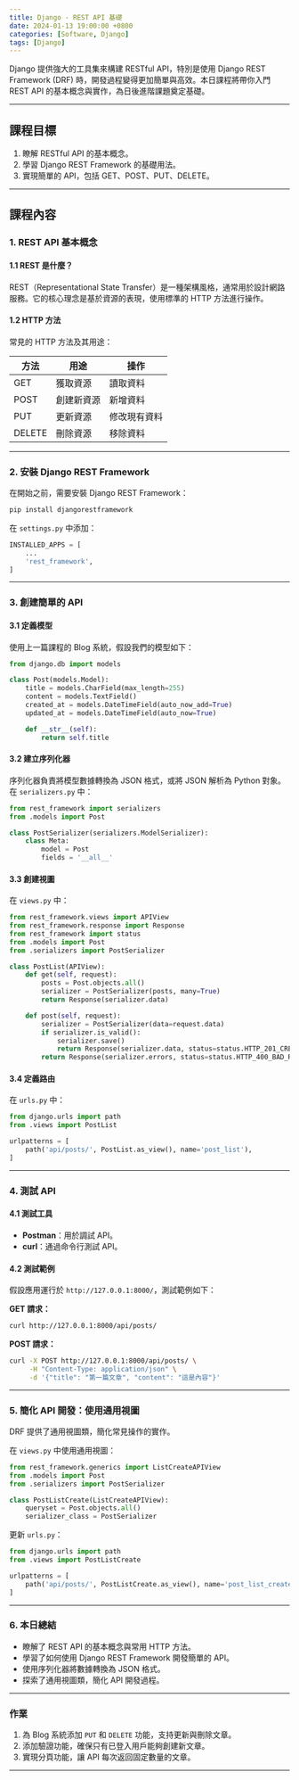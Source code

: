 ```yaml
---
title: Django - REST API 基礎
date: 2024-01-13 19:00:00 +0800
categories: [Software, Django]
tags: [Django]
---
```


Django 提供強大的工具集來構建 RESTful API，特別是使用 Django REST Framework (DRF) 時，開發過程變得更加簡單與高效。本日課程將帶你入門 REST API 的基本概念與實作，為日後進階課題奠定基礎。

---

## **課程目標**

1. 瞭解 RESTful API 的基本概念。
2. 學習 Django REST Framework 的基礎用法。
3. 實現簡單的 API，包括 GET、POST、PUT、DELETE。

---

## **課程內容**

### **1. REST API 基本概念**

#### **1.1 REST 是什麼？**

REST（Representational State Transfer）是一種架構風格，通常用於設計網路服務。它的核心理念是基於資源的表現，使用標準的 HTTP 方法進行操作。

#### **1.2 HTTP 方法**

常見的 HTTP 方法及其用途：

| 方法   | 用途       | 操作         |
| ------ | ---------- | ------------ |
| GET    | 獲取資源   | 讀取資料     |
| POST   | 創建新資源 | 新增資料     |
| PUT    | 更新資源   | 修改現有資料 |
| DELETE | 刪除資源   | 移除資料     |

---

### **2. 安裝 Django REST Framework**

在開始之前，需要安裝 Django REST Framework：

```bash
pip install djangorestframework
```

在 `settings.py` 中添加：

```python
INSTALLED_APPS = [
    ...
    'rest_framework',
]
```

---

### **3. 創建簡單的 API**

#### **3.1 定義模型**

使用上一篇課程的 Blog 系統，假設我們的模型如下：

```python
from django.db import models

class Post(models.Model):
    title = models.CharField(max_length=255)
    content = models.TextField()
    created_at = models.DateTimeField(auto_now_add=True)
    updated_at = models.DateTimeField(auto_now=True)

    def __str__(self):
        return self.title
```

#### **3.2 建立序列化器**

序列化器負責將模型數據轉換為 JSON 格式，或將 JSON 解析為 Python 對象。
在 `serializers.py` 中：

```python
from rest_framework import serializers
from .models import Post

class PostSerializer(serializers.ModelSerializer):
    class Meta:
        model = Post
        fields = '__all__'
```

#### **3.3 創建視圖**

在 `views.py` 中：

```python
from rest_framework.views import APIView
from rest_framework.response import Response
from rest_framework import status
from .models import Post
from .serializers import PostSerializer

class PostList(APIView):
    def get(self, request):
        posts = Post.objects.all()
        serializer = PostSerializer(posts, many=True)
        return Response(serializer.data)

    def post(self, request):
        serializer = PostSerializer(data=request.data)
        if serializer.is_valid():
            serializer.save()
            return Response(serializer.data, status=status.HTTP_201_CREATED)
        return Response(serializer.errors, status=status.HTTP_400_BAD_REQUEST)
```

#### **3.4 定義路由**

在 `urls.py` 中：

```python
from django.urls import path
from .views import PostList

urlpatterns = [
    path('api/posts/', PostList.as_view(), name='post_list'),
]
```

---

### **4. 測試 API**

#### **4.1 測試工具**

- **Postman**：用於調試 API。
- **curl**：通過命令行測試 API。

#### **4.2 測試範例**

假設應用運行於 `http://127.0.0.1:8000/`，測試範例如下：

**GET 請求：**

```bash
curl http://127.0.0.1:8000/api/posts/
```

**POST 請求：**

```bash
curl -X POST http://127.0.0.1:8000/api/posts/ \
     -H "Content-Type: application/json" \
     -d '{"title": "第一篇文章", "content": "這是內容"}'
```

---

### **5. 簡化 API 開發：使用通用視圖**

DRF 提供了通用視圖類，簡化常見操作的實作。

在 `views.py` 中使用通用視圖：

```python
from rest_framework.generics import ListCreateAPIView
from .models import Post
from .serializers import PostSerializer

class PostListCreate(ListCreateAPIView):
    queryset = Post.objects.all()
    serializer_class = PostSerializer
```

更新 `urls.py`：

```python
from django.urls import path
from .views import PostListCreate

urlpatterns = [
    path('api/posts/', PostListCreate.as_view(), name='post_list_create'),
]
```

---

### **6. 本日總結**

- 瞭解了 REST API 的基本概念與常用 HTTP 方法。
- 學習了如何使用 Django REST Framework 開發簡單的 API。
- 使用序列化器將數據轉換為 JSON 格式。
- 探索了通用視圖類，簡化 API 開發過程。

---

### **作業**

1. 為 Blog 系統添加 `PUT` 和 `DELETE` 功能，支持更新與刪除文章。
2. 添加驗證功能，確保只有已登入用戶能夠創建新文章。
3. 實現分頁功能，讓 API 每次返回固定數量的文章。

---
